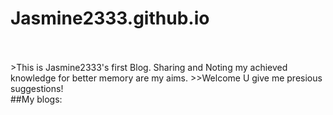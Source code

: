 # Jasmine2333.github.io
<br />
<br />
>This is Jasmine2333's first Blog. Sharing and Noting my achieved knowledge for better memory are my aims. 
>>Welcome U give me presious suggestions!
<br/>
##My blogs:
